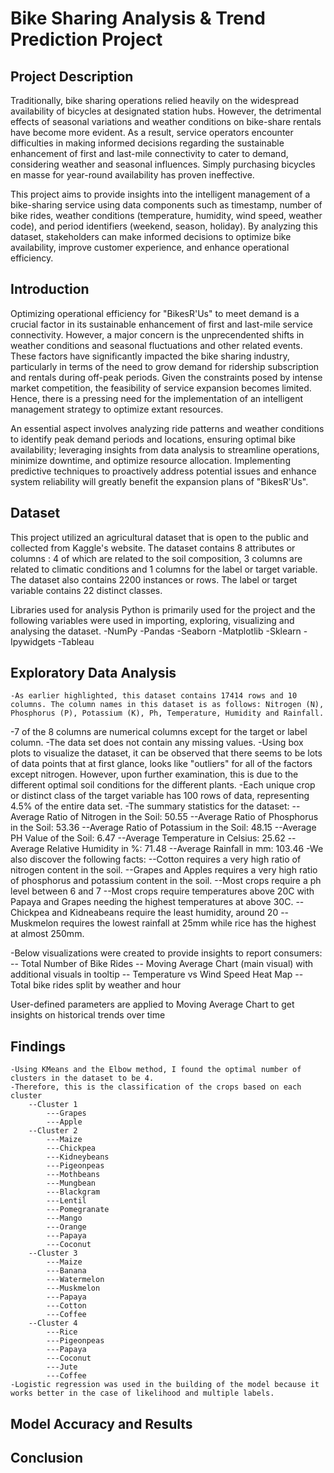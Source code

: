 # Bike Sharing Analysis & Trend Prediction Project

## Project Description
Traditionally, bike sharing operations relied heavily on the widespread availability of bicycles at designated station hubs. However, the detrimental effects of seasonal variations and weather conditions on bike-share rentals have become more evident. As a result, service operators encounter difficulties in making informed decisions regarding the sustainable enhancement of first and last-mile connectivity to cater to demand, considering weather and seasonal influences. Simply purchasing bicycles en masse for year-round availability has proven ineffective.

This project aims to provide insights into the intelligent management of a bike-sharing service using data components such as timestamp, number of bike rides, weather conditions (temperature, humidity, wind speed, weather code), and period identifiers (weekend, season, holiday). By analyzing this dataset, stakeholders can make informed decisions to optimize bike availability, improve customer experience, and enhance operational efficiency.

## Introduction
Optimizing operational efficiency for "BikesR'Us" to meet demand is a crucial factor in its sustainable enhancement of first and last-mile service connectivity. However, a major concern is the unprecendented shifts in weather conditions and seasonal fluctuations and other related events. These factors have significantly impacted the bike sharing industry, particularly in terms of the need to grow demand for ridership subscription and rentals during off-peak periods. Given the constraints posed by intense market competition, the feasibility of service expansion becomes limited. Hence, there is a pressing need for the implementation of an intelligent management strategy to optimize extant resources.

An essential aspect involves analyzing ride patterns and weather conditions to identify peak demand periods and locations, ensuring optimal bike availability; leveraging insights from data analysis to streamline operations, minimize downtime, and optimize resource allocation. Implementing predictive techniques to proactively address potential issues and enhance system reliability will greatly benefit the expansion plans of "BikesR'Us".

## Dataset

This project utilized an agricultural dataset that is open to the public and collected from Kaggle's website. The dataset contains 8 attributes or columns : 4 of which are related to the soil composition, 3 columns are related to climatic conditions and 1 columns for the label or target variable. The dataset also contains 2200 instances or rows. The label or target variable contains 22 distinct classes.

Libraries used for analysis
Python is primarily used for the project and the following variables were used in importing, exploring, visualizing and analysing the dataset.
-NumPy
-Pandas
-Seaborn
-Matplotlib
-Sklearn
-Ipywidgets
-Tableau

## Exploratory Data Analysis

    -As earlier highlighted, this dataset contains 17414 rows and 10 columns. The column names in this dataset is as follows: Nitrogen (N), Phosphorus (P), Potassium (K), Ph, Temperature, Humidity and Rainfall.
-7 of the 8 columns are numerical columns except for the target or label column.
    -The data set does not contain any missing values.
    -Using box plots to visualize the dataset, it can be observed that there seems to be lots of data points that at first glance, looks like "outliers" for all of the factors except nitrogen. However, upon further examination, this is due to the different optimal soil conditions for the different plants.
    -Each unique crop or distinct class of the target variable has 100 rows of data, representing 4.5% of the entire data set.
    -The summary statistics for the dataset:
        --Average Ratio of Nitrogen in the Soil: 50.55
        --Average Ratio of Phosphorus in the Soil: 53.36
        --Average Ratio of Potassium in the Soil: 48.15
        --Average PH Value of the Soil: 6.47
        --Average Temperature in Celsius: 25.62
        --Average Relative Humidity in %: 71.48
        --Average Rainfall in mm: 103.46
    -We also discover the following facts:
        --Cotton requires a very high ratio of nitrogen content in the soil.
        --Grapes and Apples requires a very high ratio of phosphorus and potassium content in the soil.
        --Most crops require a ph level between 6 and 7
        --Most crops require temperatures above 20C with Papaya and Grapes needing the highest temperatures at above 30C.
        --Chickpea and Kidneabeans require the least humidity, around 20
        --Muskmelon requires the lowest rainfall at 25mm while rice has the highest at almost 250mm.

-Below visualizations were created to provide insights to report consumers:
    -- Total Number of Bike Rides
    -- Moving Average Chart (main visual) with additional visuals in tooltip
    -- Temperature vs Wind Speed Heat Map
    -- Total bike rides split by weather and hour

User-defined parameters are applied to Moving Average Chart to get insights on historical trends over time

## Findings

    -Using KMeans and the Elbow method, I found the optimal number of clusters in the dataset to be 4.
    -Therefore, this is the classification of the crops based on each cluster
        --Cluster 1
            ---Grapes
            ---Apple
        --Cluster 2
            ---Maize
            ---Chickpea
            ---Kidneybeans
            ---Pigeonpeas
            ---Mothbeans
            ---Mungbean
            ---Blackgram
            ---Lentil
            ---Pomegranate
            ---Mango
            ---Orange
            ---Papaya
            ---Coconut
        --Cluster 3
            ---Maize
            ---Banana
            ---Watermelon
            ---Muskmelon
            ---Papaya
            ---Cotton
            ---Coffee
        --Cluster 4
            ---Rice
            ---Pigeonpeas
            ---Papaya
            ---Coconut
            ---Jute
            ---Coffee
    -Logistic regression was used in the building of the model because it works better in the case of likelihood and multiple labels.

## Model Accuracy and Results


## Conclusion

